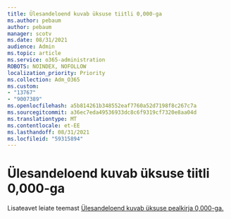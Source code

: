 ```yaml
---
title: Ülesandeloend kuvab üksuse tiitli 0,000-ga
ms.author: pebaum
author: pebaum
manager: scotv
ms.date: 08/31/2021
audience: Admin
ms.topic: article
ms.service: o365-administration
ROBOTS: NOINDEX, NOFOLLOW
localization_priority: Priority
ms.collection: Adm_O365
ms.custom:
- "13767"
- "9007389"
ms.openlocfilehash: a5b814261b348552eaf7760a52d7198f8c267c7a
ms.sourcegitcommit: a36ec7eda49536933dc8c6f9319cf7320e8aa04d
ms.translationtype: MT
ms.contentlocale: et-EE
ms.lasthandoff: 08/31/2021
ms.locfileid: "59315894"
---
```

# <a name="task-list-shows-item-title-as-000"></a>Ülesandeloend kuvab üksuse tiitli 0,000-ga

Lisateavet leiate teemast [Ülesandeloend kuvab üksuse pealkirja 0,000-ga.](https://docs.microsoft.com/sharepoint/troubleshoot/lists-and-libraries/task-list-shows-000)